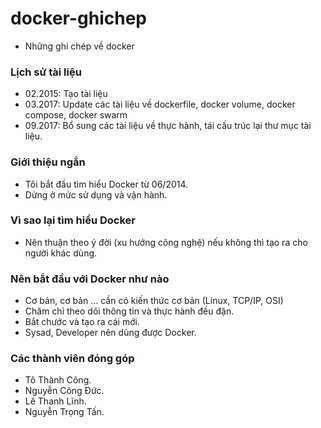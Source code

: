 # docker-ghichep
- Những ghi chép về docker

### Lịch sử tài liệu
- 02.2015: Tạo tài liệu
- 03.2017: Update các tài liệu về dockerfile, docker volume, docker compose, docker swarm
- 09.2017: Bổ sung các tài liệu về thực hành, tái cấu trúc lại thư mục tài liệu.

### Giới thiệu ngắn 
- Tôi bắt đầu tìm hiểu Docker từ 06/2014. 
- Dừng ở mức sử dụng và vận hành.

### Vì sao lại tìm hiểu Docker
- Nên thuận theo ý đời (xu hướng công nghệ) nếu không thì tạo ra cho người khác dùng.

### Nên bắt đầu với Docker như nào
- Cơ bản, cơ bản ... cần có kiến thức cơ bản (Linux, TCP/IP, OSI)
- Chăm chỉ theo dõi thông tin và thực hành đều đặn.
- Bắt chước và tạo ra cái mới.
- Sysad, Developer nên dùng được Docker.

### Các thành viên đóng góp
- Tô Thành Công.
- Nguyễn Công Đức.
- Lê Thanh Lĩnh.
- Nguyễn Trọng Tấn.